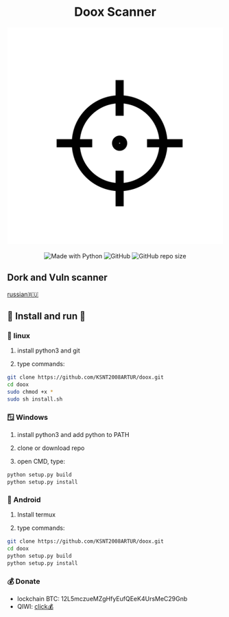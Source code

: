 <h1 align="center">         Doox Scanner  </h1> 

<p align="center">
      <img alt="logo" src="https://github.com/KSNT2008ARTUR/doox/blob/master/logo.png">
    <br /><br />
  <img alt="Made with Python" src="https://img.shields.io/badge/Made%20with-Python-%23FFD242?logo=python&logoColor=white">
  <img alt="GitHub" src="https://img.shields.io/github/license/KSNT2008ARTUR/doox">
  <img alt="GitHub repo size" src="https://img.shields.io/github/repo-size/KSNT2008ARTUR/doox">
</p>

## Dork and Vuln scanner

[russian🇷🇺](README.md)

## 🚀 Install and run 🚀
###  🐧 linux
1. install python3 and git

2. type commands:
``` bash
git clone https://github.com/KSNT2008ARTUR/doox.git
cd doox
sudo chmod +x *
sudo sh install.sh
```
### 🪟 Windows
1. install python3 and add python to PATH

2. clone or download repo

3. open CMD, type:
```cmd
python setup.py build
python setup.py install
```

### 🤖 Android

1. Install termux

2. type commands:
``` sh
git clone https://github.com/KSNT2008ARTUR/doox.git
cd doox
python setup.py build
python setup.py install
```

### 💰  Donate
+ lockchain BTC: 12L5mczueMZgHfyEufQEeK4UrsMeC29Gnb
+ QIWI: [click💰](https://qiwi.com/p/79602864432)

